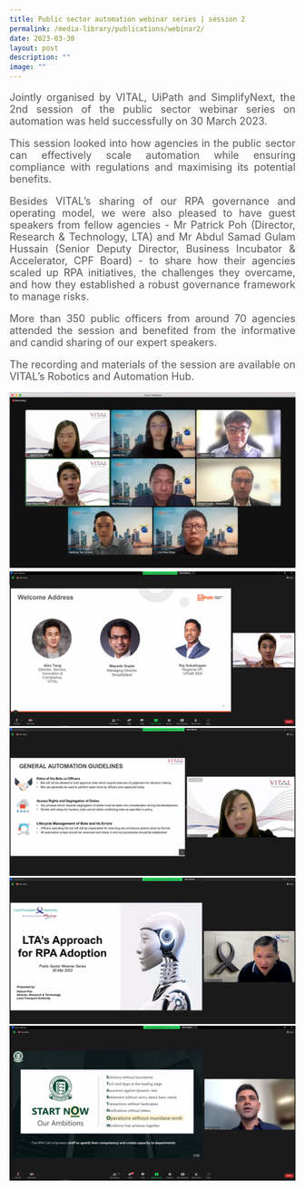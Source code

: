 ```yaml
---
title: Public sector automation webinar series | session 2
permalink: /media-library/publications/webinar2/
date: 2023-03-30
layout: post
description: ""
image: ""
---
```

<p style="font-size: 18px;color:#585858;text-align:justify;">
Jointly organised by VITAL, UiPath and SimplifyNext, the 2nd session of the public sector webinar series on automation was held successfully on 30 March 2023.
</p>

<p style="font-size: 18px;color:#585858;text-align:justify;">
This session looked into how agencies in the public sector can effectively scale automation while ensuring compliance with regulations and maximising its potential benefits.
</p>

<p style="font-size: 18px;color:#585858;text-align:justify;">
Besides VITAL’s sharing of our RPA governance and operating model, we were also pleased to have guest speakers from fellow agencies - Mr Patrick Poh (Director, Research &amp; Technology, LTA) and Mr Abdul Samad Gulam Hussain (Senior Deputy Director, Business Incubator &amp; Accelerator, CPF Board) - to share how their agencies scaled up RPA initiatives, the challenges they overcame, and how they established a robust governance framework to manage risks.
</p>

<p style="font-size: 18px;color:#585858;text-align:justify;">
More than 350 public officers from around 70 agencies attended the session and benefited from the informative and candid sharing of our expert speakers.
</p>

<p style="font-size: 18px;color:#585858;text-align:justify;">
The recording and materials of the session are available on VITAL’s Robotics and Automation Hub.
</p>

<img src="/images/Media/webinar2 01.jpeg">
<br>
<img src="/images/Media/webinar2 02.png">
<br>
<img src="/images/Media/webinar2 03.png">
<br>
<img src="/images/Media/webinar2 04.png">
<br>
<img src="/images/Media/webinar2 05.png">